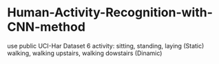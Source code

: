 # Human-Activity-Recognition-with-CNN-method

use public UCI-Har Dataset
6 activity: sitting, standing, laying (Static)
            walking, walking upstairs, walking dowstairs (Dinamic)
